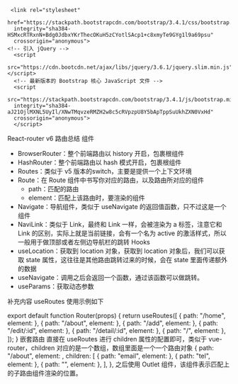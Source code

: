  <!-- 最新版本的 Bootstrap 核心 CSS 文件 -->
     <link rel="stylesheet"
      href="https://stackpath.bootstrapcdn.com/bootstrap/3.4.1/css/bootstrap.min.css"
      integrity="sha384-HSMxcRTRxnN+Bdg0JdbxYKrThecOKuH5zCYotlSAcp1+c8xmyTe9GYg1l9a69psu"
      crossorigin="anonymous">
    <!-- 引入 jQuery -->
      <script
      src="https://cdn.bootcdn.net/ajax/libs/jquery/3.6.1/jquery.slim.min.js"></script>
      <!-- 最新版本的 Bootstrap 核心 JavaScript 文件 -->
      <script
      src="https://stackpath.bootstrapcdn.com/bootstrap/3.4.1/js/bootstrap.min.js"
      integrity="sha384-aJ21OjlMXNL5UyIl/XNwTMqvzeRMZH2w8c5cRVpzpU8Y5bApTppSuUkhZXN0VxHd"
      crossorigin="anonymous">
      </script>
React-router v6 路由总结
组件
- BrowserRouter：整个前端路由以 history 开启，包裹根组件
- HashRouter：整个前端路由以 hash 模式开启，包裹根组件
- Routes：类似于 v5 版本的switch，主要是提供一个上下文环境
- Route：在 Route 组件中书写你对应的路由，以及路由所对应的组件
  - path：匹配的路由
  - element：匹配上该路由时，要渲染的组件
- Navigate：导航组件，类似于 useNavigate 的返回值函数，只不过这是一个组件
- NaviLink：类似于 Link，最终和 Link 一样，会被渲染为 a 标签，注意它和 Link 的区别，实际上就是当前链接，会有一个名为 active 的激活样式，所以一般用于做顶部或者左侧边导航栏的跳转
Hooks
- useLocation：获取到 location 对象，获取到 location 对象后，我们可以获取 state 属性，这往往是其他路由跳转过来的时候，会在 state 里面传递额外的数据
- useNavigate：调用之后会返回一个函数，通过该函数可以做跳转。
- useParams：获取动态参数

补充内容
useRoutes
使用示例如下

export default function Router(props) {
  return useRoutes([
    { path: "/home", element: <Home /> },
    { path: "/about", element: <About /> },
    { path: "/add", element: <AddOrEdit /> },
    { path: "/edit/:id", element: <AddOrEdit /> },
    { path: "/detail/:id", element: <Detail /> },
    { path: "/", element: <Navigate replace to="home" /> },
  ]);
}
嵌套路由
直接在 useRoutes 进行 children 属性的配置即可，类似于 vue-router，children 对应的是一个数组，数组里面是一个一个路由对象
 {
      path: "/about",
      element: <About />,
      children: [
        { path: "email", element: <Email /> },
        { path: "tel", element: <Tel /> },
        { path: "", element: <Navigate replace to="email" /> },
      ],
    },
之后使用 Outlet 组件，该组件表示匹配上的子路由组件渲染的位置。
